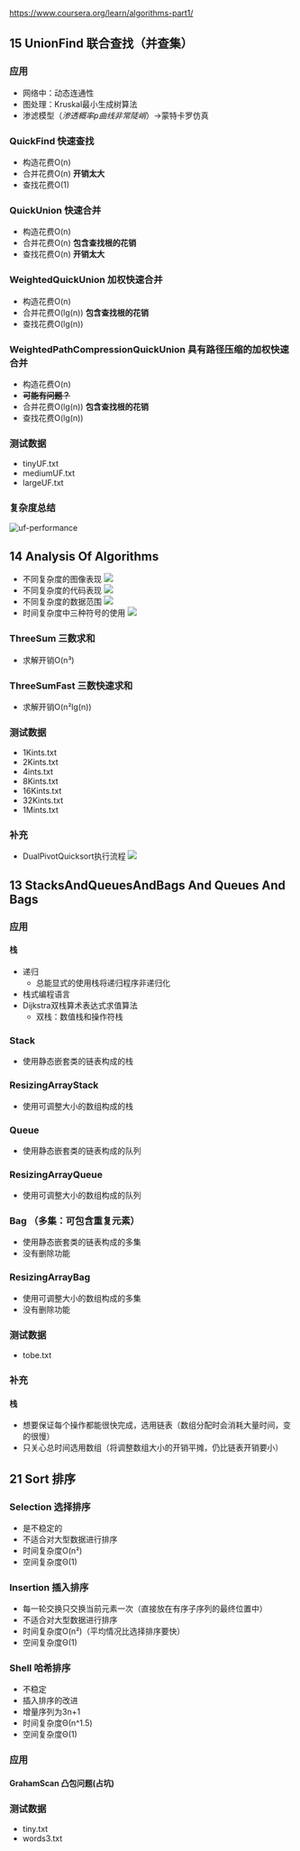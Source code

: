 https://www.coursera.org/learn/algorithms-part1/
## 15 UnionFind 联合查找（并查集）
### 应用
- 网络中：动态连通性
- 图处理：Kruskal最小生成树算法
- 渗滤模型（_渗透概率p曲线非常陡峭_）->蒙特卡罗仿真
### QuickFind 快速查找
- 构造花费O(n)
- 合并花费O(n) **开销太大**
- 查找花费O(1)
### QuickUnion 快速合并
- 构造花费O(n)
- 合并花费O(n) **包含查找根的花销**
- 查找花费O(n) **开销太大**
### WeightedQuickUnion 加权快速合并
- 构造花费O(n)
- 合并花费O(lg(n)) **包含查找根的花销**
- 查找花费O(lg(n))
### WeightedPathCompressionQuickUnion 具有路径压缩的加权快速合并
- 构造花费O(n)
- ~~**可能有问题？**~~
- 合并花费O(lg(n)) **包含查找根的花销**
- 查找花费O(lg(n))
### 测试数据
- tinyUF.txt
- mediumUF.txt
- largeUF.txt
### 复杂度总结
![uf-performance](img/15uf-performance.png)
## 14 Analysis Of Algorithms
- 不同复杂度的图像表现
![](img/14AnalysisOfAlgorithms_1.png)
- 不同复杂度的代码表现
![](img/14AnalysisOfAlgorithms_2.png)
- 不同复杂度的数据范围
![](img/14AnalysisOfAlgorithms_3.png)
- 时间复杂度中三种符号的使用
![](img/14AnalysisOfAlgorithms_4.png)
### ThreeSum 三数求和
- 求解开销O(n³)
### ThreeSumFast 三数快速求和
- 求解开销O(n²lg(n))
### 测试数据
- 1Kints.txt
- 2Kints.txt
- 4ints.txt
- 8Kints.txt
- 16Kints.txt
- 32Kints.txt
- 1Mints.txt
### 补充
- DualPivotQuicksort执行流程
![](img/14DualPivotQuicksort.png)
## 13 StacksAndQueuesAndBags And Queues And Bags
### 应用
#### 栈
- 递归
  - 总能显式的使用栈将递归程序非递归化
- 栈式编程语言
- Dijkstra双栈算术表达式求值算法
  - 双栈：数值栈和操作符栈
### Stack
- 使用静态嵌套类的链表构成的栈
### ResizingArrayStack
- 使用可调整大小的数组构成的栈
### Queue
- 使用静态嵌套类的链表构成的队列
### ResizingArrayQueue
- 使用可调整大小的数组构成的队列
### Bag （多集：可包含重复元素）
- 使用静态嵌套类的链表构成的多集
- 没有删除功能
### ResizingArrayBag
- 使用可调整大小的数组构成的多集
- 没有删除功能
### 测试数据
- tobe.txt
### 补充
#### 栈
- 想要保证每个操作都能很快完成，选用链表（数组分配时会消耗大量时间，变的很慢）
- 只关心总时间选用数组（将调整数组大小的开销平摊，仍比链表开销要小）
## 21 Sort 排序
### Selection 选择排序
- 是不稳定的
- 不适合对大型数据进行排序
- 时间复杂度O(n²)
- 空间复杂度Θ(1)
### Insertion 插入排序
- 每一轮交换只交换当前元素一次（直接放在有序子序列的最终位置中）
- 不适合对大型数据进行排序
- 时间复杂度O(n²)（平均情况比选择排序要快）
- 空间复杂度Θ(1)
### Shell 哈希排序
- 不稳定
- 插入排序的改进
- 增量序列为3n+1
- 时间复杂度Θ(n^1.5)
- 空间复杂度Θ(1)
### 应用
#### GrahamScan 凸包问题(占坑)
### 测试数据
- tiny.txt
- words3.txt